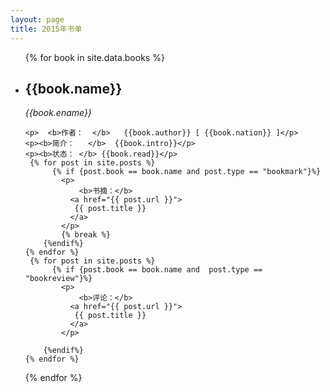 ```yaml
---
layout: page
title: 2015年书单
---
```


<ul >

{% for book in site.data.books %}
  <li >
    <h2>{{book.name}}</h2>
    <p><i>{{book.ename}}</i></p>
   
    <p>	 <b>作者：  </b>	{{book.author}} [ {{book.nation}} ]</p>
    <p><b>简介：   </b>  {{book.intro}}</p>
    <p><b>状态： </b> {{book.read}}</p>
     {% for post in site.posts %}
		  {% if {post.book == book.name and post.type == "bookmark"}%}
		    <p>
		    	<b>书摘：</b>
		      <a href="{{ post.url }}">
		       {{ post.title }}
		      </a>
		    </p>
		    {% break %}
		{%endif%}
 	{% endfor %}
 	 {% for post in site.posts %}
		  {% if {post.book == book.name and  post.type == "bookreview"}%}
		    <p>
		    	<b>评论：</b>
		      <a href="{{ post.url }}">
		       {{ post.title }}
		      </a>
		    </p>
		   
		{%endif%}
 	{% endfor %}

 	
  </li>
{% endfor %}
</ul>

